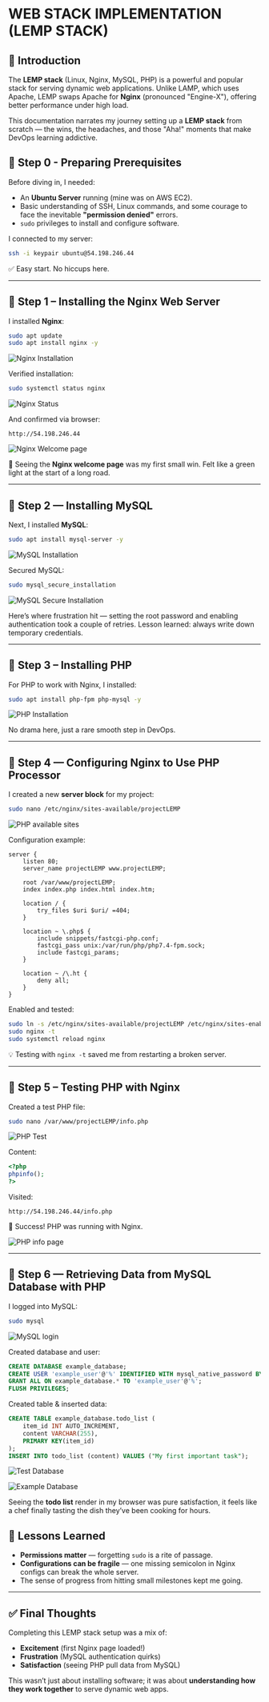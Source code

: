 # WEB STACK IMPLEMENTATION (LEMP STACK)

## 📖 Introduction

The **LEMP stack** (Linux, Nginx, MySQL, PHP) is a powerful and popular stack for serving dynamic web applications. Unlike LAMP, which uses Apache, LEMP swaps Apache for **Nginx** (pronounced "Engine-X"), offering better performance under high load.

This documentation narrates my journey setting up a **LEMP stack** from scratch — the wins, the headaches, and those "Aha!" moments that make DevOps learning addictive.

## 📌 Step 0 - Preparing Prerequisites

Before diving in, I needed:

- An **Ubuntu Server** running (mine was on AWS EC2).
- Basic understanding of SSH, Linux commands, and some courage to face the inevitable **"permission denied"** errors.
- `sudo` privileges to install and configure software.

I connected to my server:

```bash
ssh -i keypair ubuntu@54.198.246.44
```

✅ Easy start. No hiccups here.

---

## 📌 Step 1 – Installing the Nginx Web Server

I installed **Nginx**:

```bash
sudo apt update
sudo apt install nginx -y
```

![Nginx Installation](images/nginx%20installation.png)

Verified installation:

```bash
sudo systemctl status nginx
```

![Nginx Status](./images/nginx%20status.png)

And confirmed via browser:

```
http://54.198.246.44
```

![Nginx Welcome page](./images/nginx%20webpage.png)

🎉 Seeing the **Nginx welcome page** was my first small win. Felt like a green light at the start of a long road.

---

## 📌 Step 2 — Installing MySQL

Next, I installed **MySQL**:

```bash
sudo apt install mysql-server -y
```

![MySQL Installation](./images/mysql%20installation.png)

Secured MySQL:

```bash
sudo mysql_secure_installation
```

![MySQL Secure Installation](./images/mysql%20secure%20installation.png)

Here’s where frustration hit — setting the root password and enabling authentication took a couple of retries. Lesson learned: always write down temporary credentials.

---

## 📌 Step 3 – Installing PHP

For PHP to work with Nginx, I installed:

```bash
sudo apt install php-fpm php-mysql -y
```

![PHP Installation](./images/php-fpm%20php-mysql%20installation.png)

No drama here, just a rare smooth step in DevOps.

---

## 📌 Step 4 — Configuring Nginx to Use PHP Processor

I created a new **server block** for my project:

```bash
sudo nano /etc/nginx/sites-available/projectLEMP
```

![PHP available sites](./images/php_available-sites.png)

Configuration example:

```nginx
server {
    listen 80;
    server_name projectLEMP www.projectLEMP;

    root /var/www/projectLEMP;
    index index.php index.html index.htm;

    location / {
        try_files $uri $uri/ =404;
    }

    location ~ \.php$ {
        include snippets/fastcgi-php.conf;
        fastcgi_pass unix:/var/run/php/php7.4-fpm.sock;
        include fastcgi_params;
    }

    location ~ /\.ht {
        deny all;
    }
}
```

Enabled and tested:

```bash
sudo ln -s /etc/nginx/sites-available/projectLEMP /etc/nginx/sites-enabled/
sudo nginx -t
sudo systemctl reload nginx
```

💡 Testing with `nginx -t` saved me from restarting a broken server.

---

## 📌 Step 5 – Testing PHP with Nginx

Created a test PHP file:

```bash
sudo nano /var/www/projectLEMP/info.php
```

![PHP Test](./images/info%20php%20test.png)

Content:

```php
<?php
phpinfo();
?>
```

Visited:

```
http://54.198.246.44/info.php
```

🎯 Success! PHP was running with Nginx.

![PHP info page](./images/php%20info%20page.png)

---

## 📌 Step 6 — Retrieving Data from MySQL Database with PHP

I logged into MySQL:

```bash
sudo mysql
```

![MySQL login](./images/mysql%20root%20login.png)

Created database and user:

```sql
CREATE DATABASE example_database;
CREATE USER 'example_user'@'%' IDENTIFIED WITH mysql_native_password BY 'password';
GRANT ALL ON example_database.* TO 'example_user'@'%';
FLUSH PRIVILEGES;
```

Created table & inserted data:

```sql
CREATE TABLE example_database.todo_list (
    item_id INT AUTO_INCREMENT,
    content VARCHAR(255),
    PRIMARY KEY(item_id)
);
INSERT INTO todo_list (content) VALUES ("My first important task");
```

![Test Database](./images/mysql%20test-datatbase.png)

![Example Database](./images/mysql%20example%20database.png)

Seeing the **todo list** render in my browser was pure satisfaction, it feels like a chef finally tasting the dish they’ve been cooking for hours.

## 🧠 Lessons Learned

- **Permissions matter** — forgetting `sudo` is a rite of passage.
- **Configurations can be fragile** — one missing semicolon in Nginx configs can break the whole server.
- The sense of progress from hitting small milestones kept me going.

---

## ✅ Final Thoughts

Completing this LEMP stack setup was a mix of:

- **Excitement** (first Nginx page loaded!)
- **Frustration** (MySQL authentication quirks)
- **Satisfaction** (seeing PHP pull data from MySQL)

This wasn’t just about installing software; it was about **understanding how they work together** to serve dynamic web apps.
